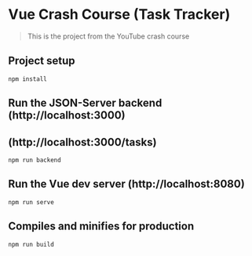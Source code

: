 # Vue Crash Course (Task Tracker)

> This is the project from the YouTube crash course

## Project setup

```
npm install
```

## Run the JSON-Server backend (http://localhost:3000)
## (http://localhost:3000/tasks)

```
npm run backend
```

## Run the Vue dev server (http://localhost:8080)

```
npm run serve
```

## Compiles and minifies for production

```
npm run build
```
